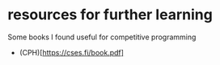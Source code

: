 # resources for further learning

Some books I found useful for competitive programming
  - (CPH)[https://cses.fi/book.pdf]
